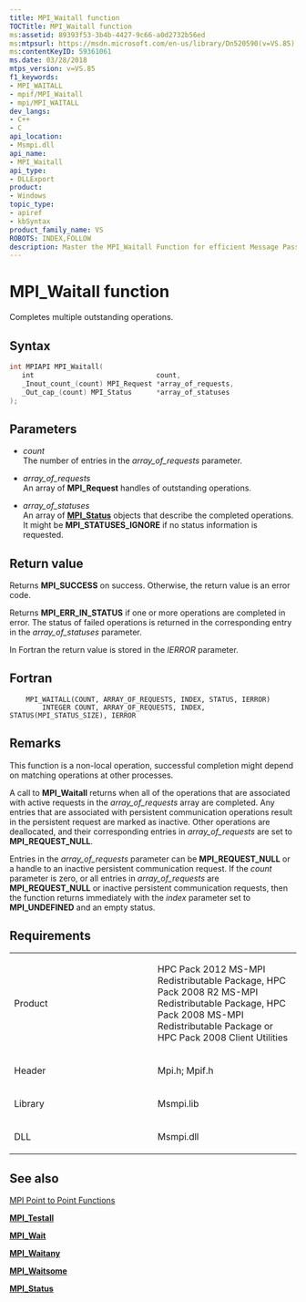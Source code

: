 ```yaml
---
title: MPI_Waitall function
TOCTitle: MPI_Waitall function
ms:assetid: 89393f53-3b4b-4427-9c66-a0d2732b56ed
ms:mtpsurl: https://msdn.microsoft.com/en-us/library/Dn520590(v=VS.85)
ms:contentKeyID: 59361061
ms.date: 03/28/2018
mtps_version: v=VS.85
f1_keywords:
- MPI_WAITALL
- mpif/MPI_Waitall
- mpi/MPI_WAITALL
dev_langs:
- C++
- C
api_location:
- Msmpi.dll
api_name:
- MPI_Waitall
api_type:
- DLLExport
product:
- Windows
topic_type:
- apiref
- kbSyntax
product_family_name: VS
ROBOTS: INDEX,FOLLOW
description: Master the MPI_Waitall Function for efficient Message Passing Interface operations. Learn syntax, parameters, and usage at Microsoft.com.
---
```


# MPI\_Waitall function

Completes multiple outstanding operations.

## Syntax

``` c++
int MPIAPI MPI_Waitall(
   int                              count,
   _Inout_count_(count) MPI_Request *array_of_requests,
   _Out_cap_(count) MPI_Status      *array_of_statuses
);
```

## Parameters

  - *count*  
    The number of entries in the *array\_of\_requests* parameter.

  - *array\_of\_requests*  
    An array of **MPI\_Request** handles of outstanding operations.

  - *array\_of\_statuses*  
    An array of [**MPI\_Status**](mpi-status-structure.md) objects that describe the completed operations. It might be **MPI\_STATUSES\_IGNORE** if no status information is requested.

## Return value

Returns **MPI\_SUCCESS** on success. Otherwise, the return value is an error code.

Returns **MPI\_ERR\_IN\_STATUS** if one or more operations are completed in error. The status of failed operations is returned in the corresponding entry in the *array\_of\_statuses* parameter.

In Fortran the return value is stored in the *IERROR* parameter.

## Fortran

``` FORTRAN
    MPI_WAITALL(COUNT, ARRAY_OF_REQUESTS, INDEX, STATUS, IERROR)
        INTEGER COUNT, ARRAY_OF_REQUESTS, INDEX, STATUS(MPI_STATUS_SIZE), IERROR
```

## Remarks

This function is a non-local operation, successful completion might depend on matching operations at other processes.

A call to **MPI\_Waitall** returns when all of the operations that are associated with active requests in the *array\_of\_requests* array are completed. Any entries that are associated with persistent communication operations result in the persistent request are marked as inactive. Other operations are deallocated, and their corresponding entries in *array\_of\_requests* are set to **MPI\_REQUEST\_NULL**.

Entries in the *array\_of\_requests* parameter can be **MPI\_REQUEST\_NULL** or a handle to an inactive persistent communication request. If the *count* parameter is zero, or all entries in *array\_of\_requests* are **MPI\_REQUEST\_NULL** or inactive persistent communication requests, then the function returns immediately with the *index* parameter set to **MPI\_UNDEFINED** and an empty status.

## Requirements

<table>
<colgroup>
<col style="width: 50%" />
<col style="width: 50%" />
</colgroup>
<tbody>
<tr class="odd">
<td><p>Product</p></td>
<td><p>HPC Pack 2012 MS-MPI Redistributable Package, HPC Pack 2008 R2 MS-MPI Redistributable Package, HPC Pack 2008 MS-MPI Redistributable Package or HPC Pack 2008 Client Utilities</p></td>
</tr>
<tr class="even">
<td><p>Header</p></td>
<td>Mpi.h;
Mpif.h</td>
</tr>
<tr class="odd">
<td><p>Library</p></td>
<td>Msmpi.lib</td>
</tr>
<tr class="even">
<td><p>DLL</p></td>
<td>Msmpi.dll</td>
</tr>
</tbody>
</table>


## See also

[MPI Point to Point Functions](mpi-point-to-point-functions.md)

[**MPI\_Testall**](mpi-testall-function.md)

[**MPI\_Wait**](mpi-wait-function.md)

[**MPI\_Waitany**](mpi-waitany-function.md)

[**MPI\_Waitsome**](mpi-waitsome-function.md)

[**MPI\_Status**](mpi-status-structure.md)

